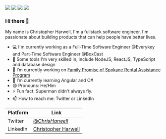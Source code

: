 
<a><img src="https://img.shields.io/badge/Backend-NodeJS-success"></a>
<a><img src="https://img.shields.io/badge/Database-PostgreSQL-9cf"></a>
<a><img src="https://img.shields.io/badge/Langauge-TypeScript-informational"></a>
<a><img src="https://img.shields.io/badge/Frontend-React-informational"></a>
### Hi there 👋
My name is Christopher Harwell, I'm a fullstack software engineer. I'm passionate about building products that can help people have better lives.
<!-- Here are some ideas to get you started: -->

- 💻 I'm currently working as a Full-Time Software Engineer @Everykey and Part-Time Software Engineer @BoxCast 
- 🔨 Some tools I'm very skilled in, include NodeJS, ReactJS, TypeScript and database design
- 🔭 I’m currently working on [Family Promise of Spokane Rental Assistance Program](https://family-promise-rap.vercel.app/)
- 🌱 I’m currently learning Angular and C#
- 😄 Pronouns: He/Him
- ⚡ Fun fact: Superman didn't always fly.
- 📫 How to reach me: Twitter or LinkedIn 


| Platform | Link |
| ----------- | ----------- |
| Twitter | [@_ChrisHarwell_](https://twitter.com/_ChrisHarwell_) |
| LinkedIn | [Christopher Harwell](https://www.linkedin.com/in/christopher-e-harwell/)  | 


 <!-- - 💬 Ask me about ... -->
<!-- - 🤔 I’m looking for help with [Minimalist Budget](https://github.com/ChristopherHarwell/minimalist_budget_frontend/) -->
<!-- - 👯 I’m looking to collaborate on ... -->

